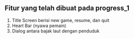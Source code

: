 ## Fitur yang telah dibuat pada progress_1
1. Title Screen berisi new game, resume, dan quit
2. Heart Bar (nyawa pemain)
3. Dialog antara bajak laut dengan penduduk
